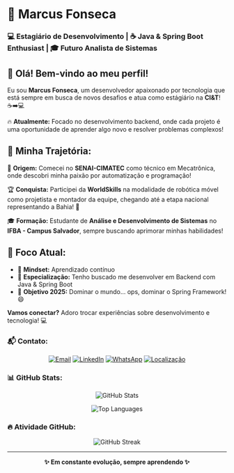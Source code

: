 # 🚀 Marcus Fonseca

### 💻 Estagiário de Desenvolvimento | ☕ Java & Spring Boot Enthusiast | 🎓 Futuro Analista de Sistemas

## 👋 Olá! Bem-vindo ao meu perfil! 

Eu sou **Marcus Fonseca**, um desenvolvedor apaixonado por tecnologia que está sempre em busca de novos desafios e atua como estágiário na **CI&T**! ☕➡️💻

🔥 **Atualmente:** Focado no desenvolvimento backend, onde cada projeto é uma oportunidade de aprender algo novo e resolver problemas complexos!

## 🎯 Minha Trajetória:

🤖 **Origem:** Comecei no **SENAI-CIMATEC** como técnico em Mecatrônica, onde descobri minha paixão por automatização e programação!

🏆 **Conquista:** Participei da **WorldSkills** na modalidade de robótica móvel como projetista e montador da equipe, chegando até a etapa nacional representando a Bahia! 💪

🎓 **Formação:** Estudante de **Análise e Desenvolvimento de Sistemas** no **IFBA - Campus Salvador**, sempre buscando aprimorar minhas habilidades!

## 💼 Foco Atual:
- 🧠 **Mindset:** Aprendizado contínuo
- 🎨 **Especialização:** Tenho buscado me desenvolver em Backend com Java & Spring Boot
- 🌟 **Objetivo 2025:** Dominar o mundo... ops, dominar o Spring Framework! 😄

**Vamos conectar?** Adoro trocar experiências sobre desenvolvimento e tecnologia! 💻

### 📬 Contato:

<div align="center">

[![Email](https://img.shields.io/badge/%20Email-mv070900%40gmail.com-red?style=for-the-badge&logo=gmail&logoColor=white)](mailto:mv070900@gmail.com)
[![LinkedIn](https://img.shields.io/badge/%20LinkedIn-Marcus%20Fonseca-blue?style=for-the-badge&logo=linkedin&logoColor=white)](https://www.linkedin.com/in/marcus~fonseca)
[![WhatsApp](https://img.shields.io/badge/%20WhatsApp-(71)%2099253--9993-green?style=for-the-badge&logo=whatsapp&logoColor=white)](https://wa.me/5571992539993)
[![Localização](https://img.shields.io/badge/%20Salvador-Bahia-orange?style=for-the-badge&logo=googlemaps&logoColor=white)](https://maps.google.com/?q=Salvador,BA)

</div>

### 📊 GitHub Stats:

<div align="center">

![GitHub Stats](https://github-readme-stats.vercel.app/api?username=mFonseca00&show_icons=true&theme=tokyonight&include_all_commits=true&count_private=true)

![Top Languages](https://github-readme-stats.vercel.app/api/top-langs/?username=mFonseca00&layout=compact&theme=tokyonight)

</div>

### 🔥 Atividade GitHub:

<div align="center">

![GitHub Streak](https://streak-stats.demolab.com/?user=mFonseca00&theme=tokyonight&hide_border=true&date_format=M%20j%5B%2C%20Y%5D)

</div>

---

<div align="center">

**✨ Em constante evolução, sempre aprendendo ✨**

</div>
